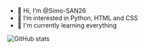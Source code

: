 - 👋 Hi, I’m @Simo-SAN26
- 👀 I’m interested in Python, HTML and CSS
- 🌱 I'm currently learning everything

![GitHub stats](https://github-readme-stats.vercel.app/api?username=Simo-SAN26&theme=dark&hide_border=true&border_radius=15px)

